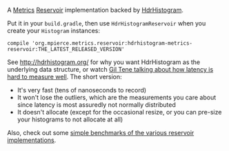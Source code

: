 A [Metrics](https://dropwizard.github.io/metrics/3.1.0/) [Reservoir](https://dropwizard.github.io/metrics/3.1.0/manual/core/#uniform-reservoirs) implementation backed by [HdrHistogram](http://hdrhistogram.org/).

Put it in your `build.gradle`, then use `HdrHistogramReservoir` when you create your `Histogram` instances:
```
compile 'org.mpierce.metrics.reservoir:hdrhistogram-metrics-reservoir:THE_LATEST_RELEASED_VERSION'
```

See http://hdrhistogram.org/ for why you want HdrHistogram as the underlying data structure, or watch [Gil Tene talking about how latency is hard to measure well](http://www.infoq.com/presentations/latency-pitfalls). The short version:

- It's very fast (tens of nanoseconds to record)
- It won't lose the outliers, which are the measurements you care about since latency is most assuredly not normally distributed
- It doesn't allocate (except for the occasional resize, or you can pre-size your histograms to not allocate at all)

Also, check out some [simple benchmarks of the various reservoir implementations](https://bitbucket.org/marshallpierce/metrics-reservoir-benchmark).